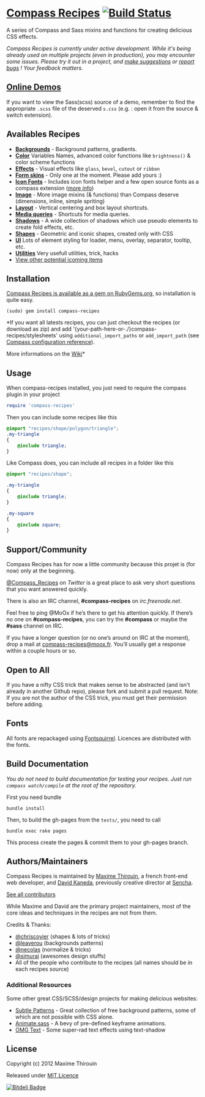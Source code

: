 # [Compass Recipes](http://compass-recipes.moox.fr/) [![Build Status](https://secure.travis-ci.org/MoOx/compass-recipes.png)](http://travis-ci.org/MoOx/compass-recipes)

A series of Compass and Sass mixins and functions for creating delicious CSS effects.

_Compass Recipes is currently under active development. While it's being already used on multiple projects (even in production), you may encounter some issues. Please try it out in a project, and [make suggestions](https://github.com/MoOx/compass-recipes/issues/new) or [report bugs](https://github.com/MoOx/compass-recipes/issues) ! Your feedback matters._

## [Online Demos](http://compass-recipes.moox.fr/tests/recipes/)

If you want to view the Sass(scss) source of a demo, remember to find the appropriate `.scss` file of the deserved `s.css` (e.g. : open it from the source & switch extension).

## Availables Recipes

* **[Backgrounds](http://compass-recipes.moox.fr/tests/recipes/background/)** - Background patterns, gradients.
* **[Color](http://compass-recipes.moox.fr/tests/recipes/color/)** Variables Names, advanced color functions like `brightness()` & color scheme functions
* **[Effects](http://compass-recipes.moox.fr/tests/recipes/effect/)** - Visual effects like `glass`, `bevel`, `cutout` or `ribbon`
* **[Form skins](http://compass-recipes.moox.fr/tests/recipes/form/skin/)** - Only one at the moment. Please add yours :)
* **[Icon Fonts](http://compass-recipes.moox.fr/tests/recipes/icon-font/)** - Includes icon fonts helper and a few open source fonts as a compass extension ([more info](https://github.com/MoOx/compass-recipes/blob/master/templates/icon-fonts/README.md))
* **[Image](http://compass-recipes.moox.fr/tests/recipes/image/)** - More image mixins (& functions) than Compass deserve (dimensions, inline, simple spriting)
* **[Layout](http://compass-recipes.moox.fr/tests/recipes/layout/)** - Vertical centering and box layout shortcuts.
* **[Media queries](http://compass-recipes.moox.fr/tests/recipes/media-queries/)** - Shortcuts for media queries.
* **[Shadows](http://compass-recipes.moox.fr/tests/recipes/shadow/)** - A wide collection of shadows which use pseudo elements to create fold effects, etc.
* **[Shapes](http://compass-recipes.moox.fr/tests/recipes/shape/)** - Geometric and iconic shapes, created only with CSS
* **[UI](http://compass-recipes.moox.fr/tests/recipes/ui/)** Lots of element styling for loader, menu, overlay, separator, tooltip, etc.
* **[Utilities](http://compass-recipes.moox.fr/tests/recipes/utilities/)** Very usefull utilities, trick, hacks
* [View other potential icoming items](https://github.com/MoOx/compass-recipes/issues?labels=enhancement%2Cfeature)

## Installation

[Compass Recipes is available as a gem on RubyGems.org](https://rubygems.org/gems/compass-recipes), so installation is quite easy.

```shell
(sudo) gem install compass-recipes
```

*If you want all latests recipes, you can just checkout the recipes (or download as zip) and add '{your-path-here-or-./}compass-recipes/stylesheets' using `additional_import_paths` or `add_import_path` (see [Compass configuration reference](http://compass-style.org/help/tutorials/configuration-reference/)).

More informations on the [Wiki](https://github.com/MoOx/compass-recipes/wiki)*


## Usage

When compass-recipes installed, you just need to require the compass plugin in your project

```ruby
require 'compass-recipes'
```

Then you can include some recipes like this

```scss
@import "recipes/shape/polygon/triangle";
.my-triangle
{
    @include triangle;
}
```

Like Compass does, you can include all recipes in a folder like this

```scss
@import "recipes/shape";

.my-triangle
{
    @include triangle;
}

.my-square
{
    @include square;
}
```

## Support/Community

Compass Recipes has for now a little community because this projet is (for now) only at the beginning.

[@Compass_Recipes](https://twitter.com/#!/Compass_Recipes) on _Twitter_ is a great place to ask very short questions that you want answered quickly.

There is also an IRC channel, **#compass-recipes** on _irc.freenode.net_.

Feel free to ping @MoOx if he’s there to get his attention quickly. If there’s no one on **#compass-recipes**, you can try the **#compass** or maybe the **#sass** channel on IRC.

If you have a longer question (or no one’s around on IRC at the moment), drop a mail at [compass-recipes@moox.fr](mailto:compass-recipes@moox.fr). You’ll usually get a response within a couple hours or so.

## Open to All

If you have a nifty CSS trick that makes sense to be abstracted (and isn't already in another Github repo), please fork and submit a pull request. Note: If you are not the author of the CSS trick, you must get their permission before adding.

## Fonts

All fonts are repackaged using [Fontsquirrel](http://www.fontsquirrel.com/fontface/generator).
Licences are distributed with the fonts.

## Build Documentation

*You do not need to build documentation for testing your recipes.*
*Just run `compass watch/compile` at the root of the repository.*

First you need bundle

```bundle install```

Then, to build the gh-pages from the `tests/`, you need to call

```bundle exec rake pages```

This process create the pages & commit them to your gh-pages branch.

## Authors/Maintainers

Compass Recipes is maintained by [Maxime Thirouin](http://moox.fr), a french front-end web developer, and [David Kaneda](http://www.davidkaneda.com), previously creative director at [Sencha](http://www.sencha.com).

[See all contributors](https://github.com/MoOx/compass-recipes/graphs/contributors)

While Maxime and David are the primary project maintainers, most of the core ideas and techniques in the recipes are not from them.

Credits & Thanks:

* [@chriscoyier](https://github.com/chriscoyier) (shapes & lots of tricks)
* [@leaverou](https://github.com/leaverou) (backgrounds patterns)
* [@necolas](https://github.com/necolas) (normalize & tricks)
* [@simurai](https://github.com/simurai) (awesomes design stuffs)
* All of the people who contribute to the recipes (all names should be in each recipes source)

### Additional Resources

Some other great CSS/SCSS/design projects for making delicious websites:

* [Subtle Patterns](http://subtlepatterns.com/) - Great collection of free background patterns, some of which are not possible with CSS alone.
* [Animate.sass](https://github.com/adamstac/animate.sass) - A bevy of pre-defined keyframe animations.
* [OMG Text](http://jaredhardy.com/omg-text/) - Some super-rad text effects using text-shadow


## License

Copyright (c) 2012 Maxime Thirouin

Released under [MIT Licence](http://moox.mit-license.org/)


[![Bitdeli Badge](https://d2weczhvl823v0.cloudfront.net/MoOx/compass-recipes/trend.png)](https://bitdeli.com/free "Bitdeli Badge")

